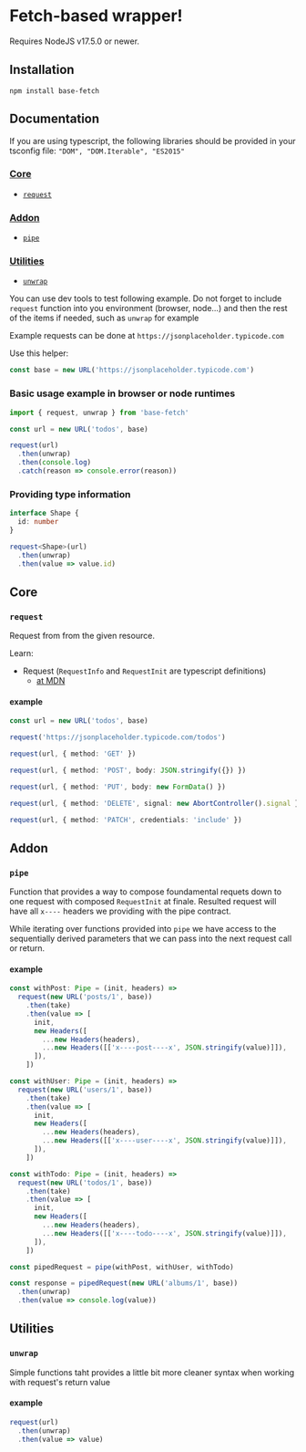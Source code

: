 # Fetch-based wrapper!

Requires NodeJS v17.5.0 or newer.

## Installation

```
npm install base-fetch
```

## Documentation

If you are using typescript, the following libraries should be provided in your tsconfig file: `"DOM", "DOM.Iterable", "ES2015"`

### [Core](#core-1)

- [`request`](#request)

### [Addon](#addon-1)

- [`pipe`](#pipe)

### [Utilities](#utilities-1)

- [`unwrap`](#unwrap)

You can use dev tools to test following example.
Do not forget to include `request` function into you environment (browser, node...) and then the rest of the items if needed, such as `unwrap` for example

Example requests can be done at `https://jsonplaceholder.typicode.com`

Use this helper:

```typescript
const base = new URL('https://jsonplaceholder.typicode.com')
```

### Basic usage example in browser or node runtimes

```typescript
import { request, unwrap } from 'base-fetch'

const url = new URL('todos', base)

request(url)
  .then(unwrap)
  .then(console.log)
  .catch(reason => console.error(reason))
```

### Providing type information

```typescript
interface Shape {
  id: number
}

request<Shape>(url)
  .then(unwrap)
  .then(value => value.id)
```

## Core

### `request`

Request from from the given resource.

Learn:

- Request (`RequestInfo` and `RequestInit` are typescript definitions)
  - [at MDN](https://developer.mozilla.org/en-US/docs/Web/API/Request/Request)

#### example

```typescript
const url = new URL('todos', base)

request('https://jsonplaceholder.typicode.com/todos')

request(url, { method: 'GET' })

request(url, { method: 'POST', body: JSON.stringify({}) })

request(url, { method: 'PUT', body: new FormData() })

request(url, { method: 'DELETE', signal: new AbortController().signal })

request(url, { method: 'PATCH', credentials: 'include' })
```

## Addon

### `pipe`

Function that provides a way to compose foundamental requets down to one request with composed `RequestInit` at finale. Resulted request will have all `x----` headers we providing with the pipe contract.

While iterating over functions provided into `pipe` we have access to the sequentially derived parameters that we can pass into the next request call or return.

#### example

```typescript
const withPost: Pipe = (init, headers) =>
  request(new URL('posts/1', base))
    .then(take)
    .then(value => [
      init,
      new Headers([
        ...new Headers(headers),
        ...new Headers([['x----post----x', JSON.stringify(value)]]),
      ]),
    ])

const withUser: Pipe = (init, headers) =>
  request(new URL('users/1', base))
    .then(take)
    .then(value => [
      init,
      new Headers([
        ...new Headers(headers),
        ...new Headers([['x----user----x', JSON.stringify(value)]]),
      ]),
    ])

const withTodo: Pipe = (init, headers) =>
  request(new URL('todos/1', base))
    .then(take)
    .then(value => [
      init,
      new Headers([
        ...new Headers(headers),
        ...new Headers([['x----todo----x', JSON.stringify(value)]]),
      ]),
    ])

const pipedRequest = pipe(withPost, withUser, withTodo)

const response = pipedRequest(new URL('albums/1', base))
  .then(unwrap)
  .then(value => console.log(value))
```

## Utilities

### `unwrap`

Simple functions taht provides a little bit more cleaner syntax when working with request's return value

#### example

```typescript
request(url)
  .then(unwrap)
  .then(value => value)
```
